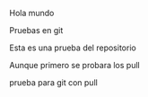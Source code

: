 Hola mundo

Pruebas en git

Esta es una prueba del repositorio

Aunque primero se probara los pull

prueba para git con pull

